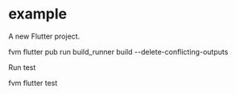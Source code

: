 # example

A new Flutter project.


fvm flutter pub run build_runner build --delete-conflicting-outputs

Run test 

fvm flutter test         